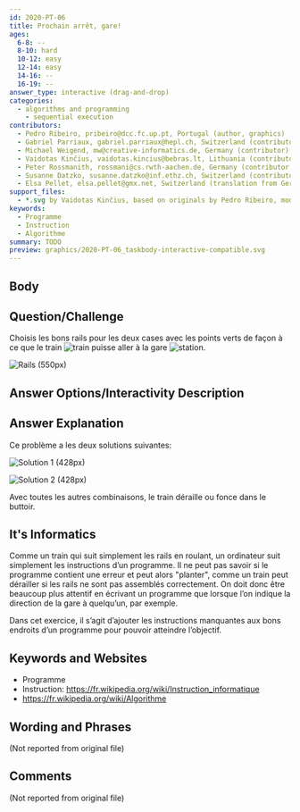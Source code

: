 ```yaml
---
id: 2020-PT-06
title: Prochain arrêt, gare!
ages:
  6-8: --
  8-10: hard
  10-12: easy
  12-14: easy
  14-16: --
  16-19: --
answer_type: interactive (drag-and-drop)
categories:
  - algorithms and programming
    - sequential execution
contributors:
  - Pedro Ribeiro, pribeiro@dcc.fc.up.pt, Portugal (author, graphics)
  - Gabriel Parriaux, gabriel.parriaux@hepl.ch, Switzerland (contributor)
  - Michael Weigend, mw@creative-informatics.de, Germany (contributor)
  - Vaidotas Kinčius, vaidotas.kincius@bebras.lt, Lithuania (contributor, graphics)
  - Peter Rossmanith, rossmani@cs.rwth-aachen.de, Germany (contributor, translation from English into German)
  - Susanne Datzko, susanne.datzko@inf.ethz.ch, Switzerland (contributor, graphics)
  - Elsa Pellet, elsa.pellet@gmx.net, Switzerland (translation from German into French)
support_files:
  - *.svg by Vaidotas Kinčius, based on originals by Pedro Ribeiro, modified and made compatible by Susanne Datzko
keywords:
  - Programme
  - Instruction
  - Algorithme
summary: TODO
preview: graphics/2020-PT-06_taskbody-interactive-compatible.svg
---
```



## Body

<!-- empty -->


## Question/Challenge

Choisis les bons rails pour les deux cases avec les points verts de façon à ce que le train ![train] puisse aller à la gare ![station].

![](graphics/2020-PT-06_taskbody-interactive-compatible.svg "Rails (550px)")

[train]:   graphics/2020-PT-06_taskbody2-compatible.svg "train (30px)"
[station]: graphics/2020-PT-06_taskbody3-compatible.svg "gare (30px)"


## Answer Options/Interactivity Description

<!-- empty -->


## Answer Explanation

Ce problème a les deux solutions suivantes:

![](graphics/2020-PT-06_explanation1-compatible.svg "Solution 1 (428px)")

![](graphics/2020-PT-06_explanation2-compatible.svg "Solution 2 (428px)")

Avec toutes les autres combinaisons, le train déraille ou fonce dans le buttoir.


## It's Informatics

Comme un train qui suit simplement les rails en roulant, un ordinateur suit simplement les instructions d’un programme. Il ne peut pas savoir si le programme contient une erreur et peut alors "planter", comme un train peut dérailler si les rails ne sont pas assemblés correctement. On doit donc être beaucoup plus attentif en écrivant un programme que lorsque l’on indique la direction de la gare à quelqu’un, par exemple.

Dans cet exercice, il s’agit d’ajouter les instructions manquantes aux bons endroits d’un programme pour pouvoir atteindre l’objectif.


## Keywords and Websites

 - Programme
 - Instruction: https://fr.wikipedia.org/wiki/Instruction_informatique
 - https://fr.wikipedia.org/wiki/Algorithme


## Wording and Phrases

(Not reported from original file)


## Comments

(Not reported from original file)
